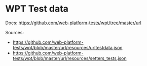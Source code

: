 # WPT Test data

Docs: https://github.com/web-platform-tests/wpt/tree/master/url

Sources:

- https://github.com/web-platform-tests/wpt/blob/master/url/resources/urltestdata.json
- https://github.com/web-platform-tests/wpt/blob/master/url/resources/setters_tests.json
